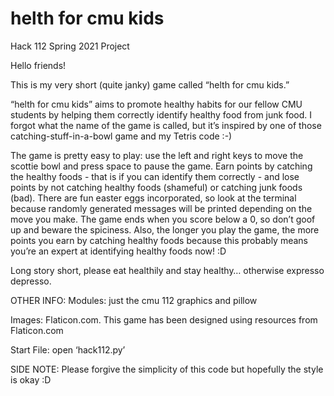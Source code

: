 # helth for cmu kids
Hack 112 Spring 2021 Project

Hello friends!

This is my very short (quite janky) game called “helth for cmu kids.”

“helth for cmu kids” aims to promote healthy habits for our fellow CMU students by helping them correctly identify healthy food from junk food. I forgot what the name of the game is called, but it’s inspired by one of those catching-stuff-in-a-bowl game and my Tetris code :-)

The game is pretty easy to play: use the left and right keys to move the scottie bowl and press space to pause the game. Earn points by catching the healthy foods - that is if you can identify them correctly - and lose points by not catching healthy foods (shameful) or catching junk foods (bad). There are fun easter eggs incorporated, so look at the terminal because randomly generated messages will be printed depending on the move you make. The game ends when you score below a 0, so don’t goof up and beware the spiciness. Also, the longer you play the game, the more points you earn by catching healthy foods because this probably means you’re an expert at identifying healthy foods now! :D 

Long story short, please eat healthily and stay healthy… otherwise expresso depresso.

OTHER INFO:
Modules: just the cmu 112 graphics and pillow

Images: Flaticon.com. This game has been designed using resources from Flaticon.com

Start File: open ‘hack112.py’

SIDE NOTE:
Please forgive the simplicity of this code but hopefully the style is okay :D
